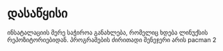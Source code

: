 # დასაწყისი
ინსატალაციის მერე საჭიროა განახლება, რომელიც ხდება ლინუქსის რეპოზიტორიებიდან. პროგრამების ძირითადი მენეჯერი არის pacman
 2

